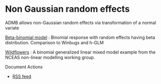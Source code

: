 #  Non Gaussian random effects

ADMB allows non-Gaussian random effects via transformation of a normal variate

[Beta-binomial model][1]
:  Binomial response with random effects having beta distribution. Comparison to Winbugs and h-GLM

[Wildflowers][2]
:  A binomial generalized linear mixed model example from the NCEAS non-linear modelling working group.

Document Actions

* [RSS feed][3]

[1]: beta-binomial-model.html
[2]: wildflowers.html
[3]: RSS ""
